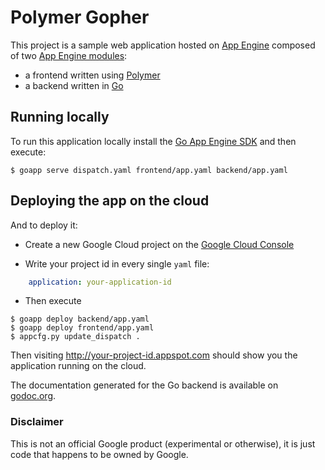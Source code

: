 Polymer Gopher
==============

This project is a sample web application hosted on [App Engine][1] composed of
two [App Engine modules][2]:

- a frontend written using [Polymer][3]
- a backend written in [Go][4]

## Running locally

To run this application locally install the [Go App Engine SDK][7] and then execute:

```
$ goapp serve dispatch.yaml frontend/app.yaml backend/app.yaml
```

## Deploying the app on the cloud

And to deploy it:

- Create a new Google Cloud project on the [Google Cloud Console][8]

- Write your project id in every single `yaml` file:

```yaml
	application: your-application-id
```

- Then execute

```
$ goapp deploy backend/app.yaml
$ goapp deploy frontend/app.yaml
$ appcfg.py update_dispatch .
```

Then visiting http://your-project-id.appspot.com should show you the application
running on the cloud.

The documentation generated for the Go backend is available on [godoc.org][10].

[1]: https://cloud.google.com/appengine/docs
[2]: https://cloud.google.com/appengine/docs/go/modules
[3]: https://www.polymer-project.org
[4]: https://golang.org
[7]: https://cloud.google.com/appengine/downloads
[8]: https://console.developers.google.com
[9]: https://console.developers.google.com
[10]: http://godoc.org/github.com/googlesamples/cloud-polymer-go/backend

### Disclaimer

This is not an official Google product (experimental or otherwise), it is just
code that happens to be owned by Google.
